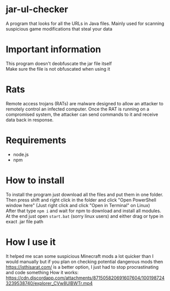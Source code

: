# jar-ul-checker
A program that looks for all the URLs in Java files. Mainly used for scanning suspicious game modifications that steal your data

# Important information
This program doesn't deobfuscate the jar file itself<br>
Make sure the file is not obfuscated when using it

# Rats
Remote access trojans (RATs) are malware designed to allow an attacker to remotely control an infected computer. Once the RAT is running on a compromised system, the attacker can send commands to it and receive data back in response.

# Requirements
- node.js
- npm

# How to install
To install the program just download all the files and put them in one folder. Then press shift and right click in the folder and click "Open PowerShell window here" (Just right click and click "Open in Terminal" on Linux)<br>
After that type `npm i` and wait for npm to download and install all modules.<br>
At the end just open `start.bat` (sorry linux users) and either drag or type in exact .jar file path

# How I use it
It helped me scan some suspicious Minecraft mods a lot quicker than I would manually but if you plan on checking potential dangerous mods then https://isthisarat.com/ is a better option, I just had to stop procrastinating and code something
How it works: 
https://cdn.discordapp.com/attachments/871505820691607604/1001987243239538740/explorer_CVw8UlBWTr.mp4
